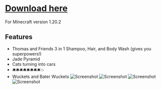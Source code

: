 # [Download here](https://github.com/MrAnderson1971/cursed_minecraft/raw/master/Thomas%20&%20Friends%203%20in%201%20Shampoo,%20Hair,%20and%20Body%20Wash.jar)

For Minecraft version 1.20.2
## Features
* Thomas and Friends 3 in 1 Shampoo, Hair, and Body Wash (gives you superpowers!)
* Jade Pyramid
* Cats turning into cars
* 🛎️🛎️🛎️🛎️🛎️🛎️🛎️🛎️💥
* Wuckets and Bater Wuckets
![Screenshot](https://cdn.discordapp.com/attachments/711005665245528065/1232499575751708763/image.png?ex=6629ae2d&is=66285cad&hm=3c1dbe075e3a130eb2522193240d360e2bc6b90a7a5cb7a137d710f301ccba04&)
![Screenshot](https://cdn.discordapp.com/attachments/707322532088250441/1232499895647342602/image.png?ex=6629ae79&is=66285cf9&hm=6cfe16ee4b0b5e9e1c19e404d9c002f401c6f5a3d73fe11235ab9ad68a843912&)
![Screenshot](https://cdn.discordapp.com/attachments/1194406899869831220/1232382538232758334/image.png?ex=6629412d&is=6627efad&hm=391ef0eaa915b2060231d06c577129b49e2b3d6af4b288bcd51d1cb8c3de62e3&)
![Screenshot](https://cdn.discordapp.com/attachments/880403913981968457/1233218604972118107/image.png?ex=662c4bd3&is=662afa53&hm=9845a2e34aab6d55b7fb0bfd53834704abd2a55a31d86eca92a3a2d492770fd4&)
